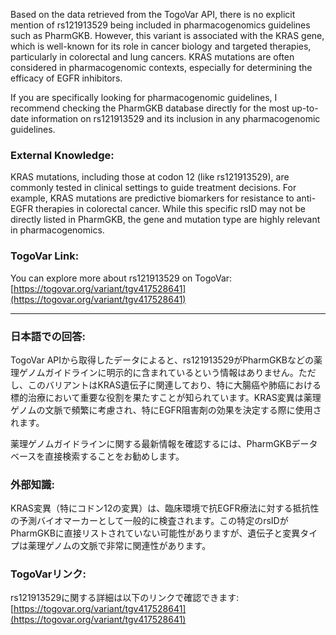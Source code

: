 Based on the data retrieved from the TogoVar API, there is no explicit mention of rs121913529 being included in pharmacogenomics guidelines such as PharmGKB. However, this variant is associated with the KRAS gene, which is well-known for its role in cancer biology and targeted therapies, particularly in colorectal and lung cancers. KRAS mutations are often considered in pharmacogenomic contexts, especially for determining the efficacy of EGFR inhibitors.

If you are specifically looking for pharmacogenomic guidelines, I recommend checking the PharmGKB database directly for the most up-to-date information on rs121913529 and its inclusion in any pharmacogenomic guidelines.

### External Knowledge:
KRAS mutations, including those at codon 12 (like rs121913529), are commonly tested in clinical settings to guide treatment decisions. For example, KRAS mutations are predictive biomarkers for resistance to anti-EGFR therapies in colorectal cancer. While this specific rsID may not be directly listed in PharmGKB, the gene and mutation type are highly relevant in pharmacogenomics.

### TogoVar Link:
You can explore more about rs121913529 on TogoVar: [https://togovar.org/variant/tgv417528641](https://togovar.org/variant/tgv417528641)

---

### 日本語での回答:
TogoVar APIから取得したデータによると、rs121913529がPharmGKBなどの薬理ゲノムガイドラインに明示的に含まれているという情報はありません。ただし、このバリアントはKRAS遺伝子に関連しており、特に大腸癌や肺癌における標的治療において重要な役割を果たすことが知られています。KRAS変異は薬理ゲノムの文脈で頻繁に考慮され、特にEGFR阻害剤の効果を決定する際に使用されます。

薬理ゲノムガイドラインに関する最新情報を確認するには、PharmGKBデータベースを直接検索することをお勧めします。

### 外部知識:
KRAS変異（特にコドン12の変異）は、臨床環境で抗EGFR療法に対する抵抗性の予測バイオマーカーとして一般的に検査されます。この特定のrsIDがPharmGKBに直接リストされていない可能性がありますが、遺伝子と変異タイプは薬理ゲノムの文脈で非常に関連性があります。

### TogoVarリンク:
rs121913529に関する詳細は以下のリンクで確認できます: [https://togovar.org/variant/tgv417528641](https://togovar.org/variant/tgv417528641)
